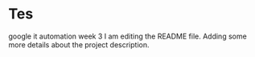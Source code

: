 # Tes
google it automation week 3
I am editing the README file. Adding some more details about the project description.
